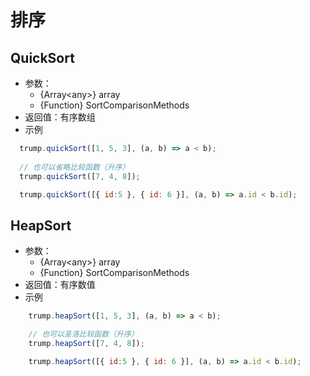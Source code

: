 # 排序

## QuickSort
* 参数：
    * {Array\<any>} array
    * {Function} SortComparisonMethods
* 返回值：有序数组
* 示例
```javascript
  trump.quickSort([1, 5, 3], (a, b) => a < b);
  
  // 也可以省略比较函数（升序）
  trump.quickSort([7, 4, 8]);

  trump.quickSort([{ id:5 }, { id: 6 }], (a, b) => a.id < b.id);
```
## HeapSort
* 参数：
    * {Array\<any>} array
    * {Function} SortComparisonMethods
* 返回值：有序数值
* 示例
```javascript
    trump.heapSort([1, 5, 3], (a, b) => a < b);

    // 也可以圣洛比较函数（升序）
    trump.heapSort([7, 4, 8]);

    trump.heapSort([{ id:5 }, { id: 6 }], (a, b) => a.id < b.id);
```

